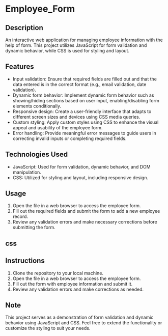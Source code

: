 # Employee_Form

## Description
An interactive web application for managing employee information with the help of form. This project utilizes JavaScript for form validation and dynamic behavior, while CSS is used for styling and layout.

## Features
- Input validation: Ensure that required fields are filled out and that the data entered is in the correct format (e.g., email validation, date validation).
- Dynamic form behavior: Implement dynamic form behavior such as showing/hiding sections based on user input, enabling/disabling form elements conditionally.
- Responsive design: Create a user-friendly interface that adapts to different screen sizes and devices using CSS media queries.
- Custom styling: Apply custom styles using CSS to enhance the visual appeal and usability of the employee form.
- Error handling: Provide meaningful error messages to guide users in correcting invalid inputs or completing required fields.

## Technologies Used
- JavaScript: Used for form validation, dynamic behavior, and DOM manipulation.
- CSS: Utilized for styling and layout, including responsive design.

## Usage
1. Open the file in a web browser to access the employee form.
2. Fill out the required fields and submit the form to add a new employee record.
3. Review any validation errors and make necessary corrections before submitting the form.

## css

## Instructions
1. Clone the repository to your local machine.
2. Open the file in a web browser to access the employee form.
3. Fill out the form with employee information and submit it.
4. Review any validation errors and make corrections as needed.

## Note
This project serves as a demonstration of form validation and dynamic behavior using JavaScript and CSS. Feel free to extend the functionality or customize the styling to suit your needs.



